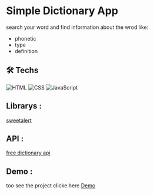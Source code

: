 # Simple Dictionary App

search your word and find information about the wrod like:

- phonetic
- type
- definition

## 🛠 Techs

![HTML](https://img.shields.io/badge/HTML5-E34F26?style=for-the-badge&logo=html5&logoColor=white)
![CSS](https://img.shields.io/badge/CSS3-1572B6?style=for-the-badge&logo=css3&logoColor=white)
![JavaScript](https://img.shields.io/badge/JavaScript-323330?style=for-the-badge&logo=javascript&logoColor=F7DF1E)

## Librarys :

<a href="https://sweetalert2.github.io/">sweetalert</a>

</div>

## API :

[free dictionary api](https://dictionaryapi.dev/)

## Demo :

too see the project clicke here [Demo](https://mohammad-noohi.github.io/dictionary-app/)
